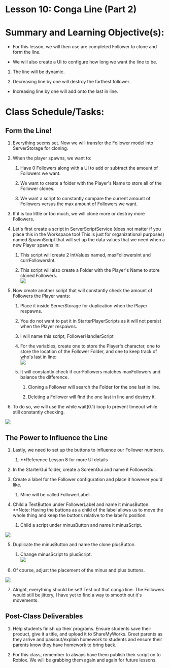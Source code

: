 

# Lesson 10: Conga Line (Part 2)

  

  

# Summary and Learning Objective(s):

-   For this lesson, we will then use are completed Follower to clone and form the line.
    
-   We will also create a UI to configure how long we want the line to be.
    

1.  The line will be dynamic.
    
2.  Decreasing line by one will destroy the farthest follower.
    

-   Increasing line by one will add onto the last in line.  
      
      
    

# Class Schedule/Tasks:

## Form the Line!

1.  Everything seems set. Now we will transfer the Follower model into ServerStorage for cloning.
    
2.  When the player spawns, we want to:
    
    1.  Have 0 Followers along with a UI to add or subtract the amount of Followers we want.
        
    2.  We want to create a folder with the Player's Name to store all of the Follower clones.
        
    3.  We want a script to constantly compare the current amount of Followers versus the max amount of Followers we want.
        

1.  If it is too little or too much, we will clone more or destroy more Followers.
    

4.  Let's first create a script in ServerScriptService (does not matter if you place this in the Workspace too! This is just for organizational purposes)  named SpawnScript that will set up the data values that we need when a new Player spawns in:
    
    1.  This script will create 2 IntValues named, maxFollowersInt and currFollowersInt.
        
    2.  This script will also create a Folder with the Player's Name to store cloned Followers.  
        ![](https://storage.googleapis.com/cm-image-repository.appspot.com/roblox_3/Deprecated%20Lessons/Lesson%20Plan%2010/c82f7745-ae72-404c-a9e2-c2f767de1dbc.png)
        

6.  Now create another script that will constantly check the amount of Followers the Player wants:
    
    1.  Place it inside ServerStorage for duplication when the Player respawns.
        
    1.  You do not want to put it in StarterPlayerScripts as it will not persist when the Player respawns.
        
    3.  I will name this script, FollowerHandlerScript
        
    4.  For the variables, create one to store the Player's character, one to store the location of the Follower Folder, and one to keep track of who's last in line:  
        ![](https://storage.googleapis.com/cm-image-repository.appspot.com/roblox_3/Deprecated%20Lessons/Lesson%20Plan%2010/244f8144-1acb-4bfc-ba45-5df6d99a65c1.png)
        
    5.  It will constantly check if currFollowers matches maxFollowers and balance the difference.
        
        1.  Cloning a Follower will search the Folder for the one last in line.
            
        2.  Deleting a Follower will find the one last in line and destroy it.
            

7.  To do so, we will use the while wait(0.1) loop to prevent timeout while still constantly checking.
    

![](https://storage.googleapis.com/cm-image-repository.appspot.com/roblox_3/Deprecated%20Lessons/Lesson%20Plan%2010/20d0bcfb-7cef-4d4f-b1bf-e7043f7f9600.png)

## The Power to Influence the Line

1.  Lastly, we need to set up the buttons to influence our Follower numbers.

    1.  **Reference Lesson 8 for more UI details
    

3.  In the StarterGui folder, create a ScreenGui and name it FollowerGui.
    
4.  Create a label for the Follower configuration and place it however you'd like.
    
    1.  Mine will be called FollowerLabel.
    

6.  Child a TextButton under FollowerLabel and name it minusButton.  
    **Note: Having the buttons as a child of the label allows us to move the whole thing and keep the buttons relative to the label's position.
    
    1.  Child a script under minusButton and name it minusScript.
    

![](https://storage.googleapis.com/cm-image-repository.appspot.com/roblox_3/Deprecated%20Lessons/Lesson%20Plan%2010/3868e155-5f35-4a36-95d0-1ec55958d5cd.png)

5.  Duplicate the minusButton and name the clone plusButton.
    
    1.  Change minusScript to plusScript.  
    ![](https://storage.googleapis.com/cm-image-repository.appspot.com/roblox_3/Deprecated%20Lessons/Lesson%20Plan%2010/78a40748-0606-4024-aa3a-0548e3d6e70e.png)
    

7.  Of course, adjust the placement of the minus and plus buttons.
    

![](https://storage.googleapis.com/cm-image-repository.appspot.com/roblox_3/Deprecated%20Lessons/Lesson%20Plan%2010/d718338e-f1b5-47aa-9aca-22f6af1854d8.png)

7.  Alright, everything should be set! Test out that conga line. The Followers would still be jittery, I have yet to find a way to smooth out it's movements.
    

## Post-Class Deliverables

1.  Help students finish up their programs. Ensure students save their product, give it a title, and upload it to ShareMyWorks. Greet parents as they arrive and passout/explain homework to students and ensure their parents know they have homework to bring back.
    
2.  For this class, remember to always have them publish their script on to Roblox. We will be grabbing them again and again for future lessons.